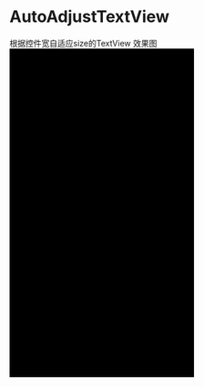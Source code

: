 # AutoAdjustTextView
根据控件宽自适应size的TextView
效果图
![Alt text](https://github.com/androidxiaosongzi/AutoAdjustTextView/blob/master/untitled2.gif)
